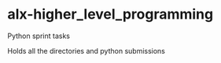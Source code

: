 # alx-higher_level_programming
Python sprint tasks

Holds all the directories and python submissions
